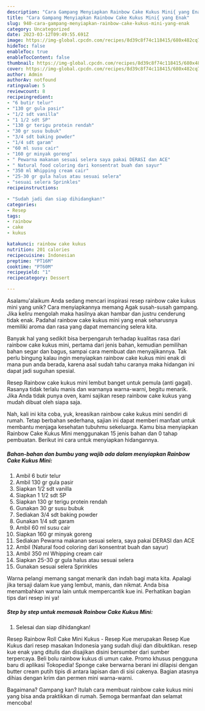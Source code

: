 ```yaml
---
description: "Cara Gampang Menyiapkan Rainbow Cake Kukus Mini{ yang Enak"
title: "Cara Gampang Menyiapkan Rainbow Cake Kukus Mini{ yang Enak"
slug: 940-cara-gampang-menyiapkan-rainbow-cake-kukus-mini-yang-enak
category: Uncategorized
date: 2023-03-12T09:49:55.691Z
image: https://img-global.cpcdn.com/recipes/8d39c8f74c118415/680x482cq70/rainbow-cake-kukus-mini-foto-resep-utama.jpg
hideToc: false
enableToc: true
enableTocContent: false
thumbnail: https://img-global.cpcdn.com/recipes/8d39c8f74c118415/680x482cq70/rainbow-cake-kukus-mini-foto-resep-utama.jpg
cover: https://img-global.cpcdn.com/recipes/8d39c8f74c118415/680x482cq70/rainbow-cake-kukus-mini-foto-resep-utama.jpg
author: Admin
authorAv: notfound
ratingvalue: 5
reviewcount: 8
recipeingredient:
- "6 butir telur"
- "130 gr gula pasir"
- "1/2 sdt vanilla"
- "1 1/2 sdt SP"
- "130 gr terigu protein rendah"
- "30 gr susu bubuk"
- "3/4 sdt baking powder"
- "1/4 sdt garam"
- "60 ml susu cair"
- "160 gr minyak goreng"
- " Pewarna makanan sesuai selera saya pakai DERASI dan ACE"
- " Natural food coloring dari konsentrat buah dan sayur"
- "350 ml Whipping cream cair"
- "25-30 gr gula halus atau sesuai selera"
- "sesuai selera Sprinkles"
recipeinstructions:

- "Sudah jadi dan siap dihidangkan!"
categories:
- Resep
tags:
- rainbow
- cake
- kukus

katakunci: rainbow cake kukus 
nutrition: 201 calories
recipecuisine: Indonesian
preptime: "PT16M"
cooktime: "PT60M"
recipeyield: "1"
recipecategory: Dessert

---
```



Asalamu'alaikum Anda sedang mencari inspirasi resep rainbow cake kukus mini yang unik? Cara menyiapkannya memang Agak susah-susah gampang. Jika keliru mengolah maka hasilnya akan hambar dan justru cenderung tidak enak. Padahal rainbow cake kukus mini yang enak seharusnya memiliki aroma dan rasa yang dapat memancing selera kita.


Banyak hal yang sedikit bisa berpengaruh terhadap kualitas rasa dari rainbow cake kukus mini, pertama dari jenis bahan, kemudian pemilihan bahan segar dan bagus, sampai cara membuat dan menyajikannya. Tak perlu bingung kalau ingin menyiapkan rainbow cake kukus mini enak di mana pun anda berada, karena asal sudah tahu caranya maka hidangan ini dapat jadi suguhan spesial.

Resep Rainbow cake kukus mini lembut banget untuk pemula (anti gagal). Rasanya tidak terlalu manis dan warnanya warna-warni, begitu menarik. Jika Anda tidak punya oven, kami sajikan resep rainbow cake kukus yang mudah dibuat oleh siapa saja.


Nah, kali ini kita coba, yuk, kreasikan rainbow cake kukus mini sendiri di rumah. Tetap berbahan sederhana, sajian ini dapat memberi manfaat untuk membantu menjaga kesehatan tubuhmu sekeluarga. Kamu bisa menyiapkan Rainbow Cake Kukus Mini menggunakan 15 jenis bahan dan 0 tahap pembuatan. Berikut ini cara untuk menyiapkan hidangannya.

<!--inarticleads1-->

##### Bahan-bahan dan bumbu yang wajib ada dalam menyiapkan Rainbow Cake Kukus Mini:

1. Ambil 6 butir telur
1. Ambil 130 gr gula pasir
1. Siapkan 1/2 sdt vanilla
1. Siapkan 1 1/2 sdt SP
1. Siapkan 130 gr terigu protein rendah
1. Gunakan 30 gr susu bubuk
1. Sediakan 3/4 sdt baking powder
1. Gunakan 1/4 sdt garam
1. Ambil 60 ml susu cair
1. Siapkan 160 gr minyak goreng
1. Sediakan  Pewarna makanan sesuai selera, saya pakai DERASI dan ACE
1. Ambil  (Natural food coloring dari konsentrat buah dan sayur)
1. Ambil 350 ml Whipping cream cair
1. Siapkan 25-30 gr gula halus atau sesuai selera
1. Gunakan sesuai selera Sprinkles


Warna pelangi memang sangat menarik dan indah bagi mata kita. Apalagi jika tersaji dalam kue yang lembut, manis, dan nikmat. Anda bisa menambahkan warna lain untuk mempercantik kue ini. Perhatikan bagian tips dari resep ini ya! 

<!--inarticleads2-->

##### Step by step untuk memasak Rainbow Cake Kukus Mini:


1. Selesai dan siap dihidangkan!

Resep Rainbow Roll Cake Mini Kukus - Resep Kue merupakan Resep Kue Kukus dari resep masakan Indonesia yang sudah diuji dan dibuktikan. resep kue enak yang ditulis dan disajikan disini bersumber dari sumber terpercaya. Beli bolu rainbow kukus di umun cake. Promo khusus pengguna baru di aplikasi Tokopedia! Sponge cake berwarna berani ini dilapisi dengan butter cream putih tipis di antara lapisan dan di sisi cakenya. Bagian atasnya dihias dengan krim dan permen mini warna-warni. 

Bagaimana? Gampang kan? Itulah cara membuat rainbow cake kukus mini yang bisa anda praktikkan di rumah. Semoga bermanfaat dan selamat mencoba!
